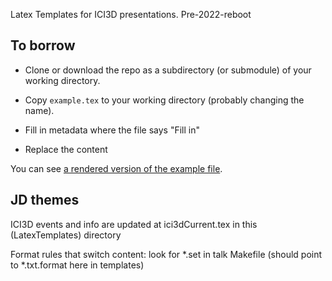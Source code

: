 Latex Templates for ICI3D presentations. Pre-2022-reboot

## To borrow

* Clone or download the repo as a subdirectory (or submodule) of your working directory. 

* Copy `example.tex` to your working directory (probably changing the name).

* Fill in metadata where the file says "Fill in"

* Replace the content

You can see [a rendered version of the example file](https://github.com/ICI3D/LatexTemplates/blob/master/git_push/example.pdf).

## JD themes

ICI3D events and info are updated at ici3dCurrent.tex in this (LatexTemplates) directory

Format rules that switch content: look for *.set in talk Makefile (should point to *.txt.format here in templates)

